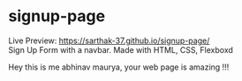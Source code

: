 # signup-page
Live Preview: https://sarthak-37.github.io/signup-page/  <br>
Sign Up Form with a navbar. Made with HTML, CSS, Flexboxd 

Hey this is me abhinav maurya, your web page is amazing !!!
